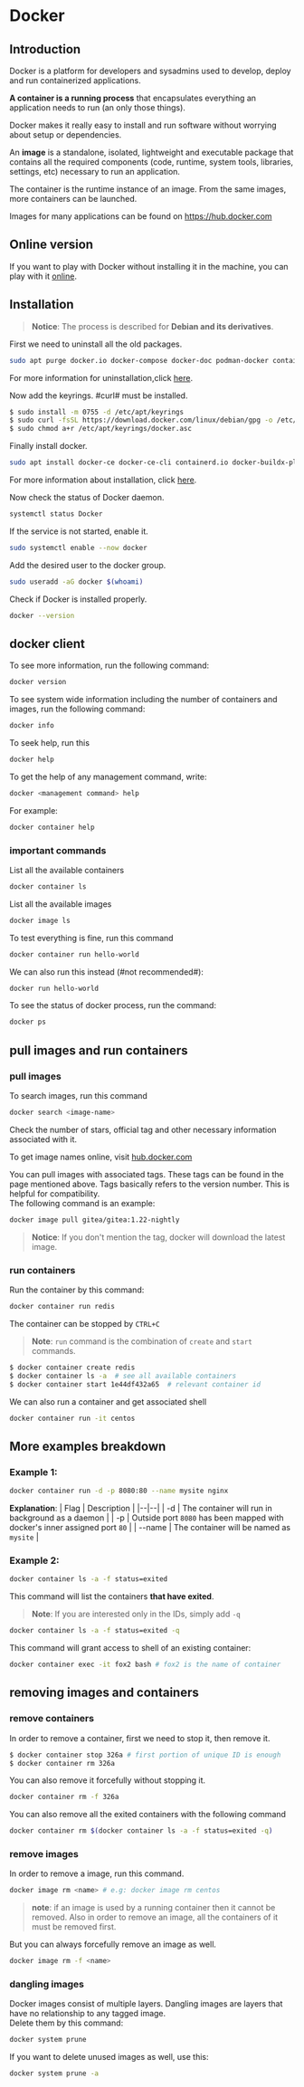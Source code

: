 # Docker

## Introduction
Docker is a platform for developers and sysadmins used to develop, deploy and run containerized applications.

**A container is a running process** that encapsulates everything an application needs to run (an only those things).

Docker makes it really easy to install and run software without worrying about setup or dependencies.

An **image** is a standalone, isolated, lightweight and executable package that contains all the required components (code, runtime, system tools, libraries, settings, etc) necessary to run an application.

The container is the runtime instance of an image. From the same images, more containers can be launched.

Images for many applications can be found on https://hub.docker.com

## Online version
If you want to play with Docker without installing it in the machine, you can play with it [online](https://labs.play-with-docker.com).

## Installation

> **Notice**: The process is described for **Debian and its derivatives**.

First we need to uninstall all the old packages.
``` bash
sudo apt purge docker.io docker-compose docker-doc podman-docker containerd runc
```

For more information for uninstallation,click [here](https://docs.docker.com/engine/install/debian/#uninstall-docker-engine).

Now add the keyrings. #curl# must be installed.
``` bash
$ sudo install -m 0755 -d /etc/apt/keyrings
$ sudo curl -fsSL https://download.docker.com/linux/debian/gpg -o /etc/apt/keyrings/docker.asc
$ sudo chmod a+r /etc/apt/keyrings/docker.asc
```

Finally install docker.
``` bash
sudo apt install docker-ce docker-ce-cli containerd.io docker-buildx-plugin docker-compose-plugin
```
For more information about installation, click [here](https://docs.docker.com/engine/install).

Now check the status of Docker daemon.
``` bash
systemctl status Docker
```

If the service is not started, enable it.
``` bash
sudo systemctl enable --now docker
```

Add the desired user to the docker group.
``` bash
sudo useradd -aG docker $(whoami)
```

Check if Docker is installed properly.
``` bash
docker --version
```

## docker client

To see more information, run the following command:
``` bash
docker version
```

To see system wide information including the number of containers and images, run the following command:
``` bash
docker info
```

To seek help, run this
``` bash
docker help
```

To get the help of any management command, write:
``` bash
docker <management command> help
```

For example:
``` bash
docker container help
```

### important commands

List all the available containers
``` bash
docker container ls
```

List all the available images
``` bash
docker image ls
```

To test everything is fine, run this command
``` bash
docker container run hello-world
```

We can also run this instead (#not recommended#):
``` bash
docker run hello-world
```

To see the status of docker process, run the command:
``` bash
docker ps
```

## pull images and run containers

### pull images

To search images, run this command
``` bash
docker search <image-name>
```

Check the number of stars, official tag and other necessary information associated with it.

To get image names online, visit [hub.docker.com](https://hub.docker.com)

You can pull images with associated tags. These tags can be found in the page mentioned above. Tags basically refers to the version number. This is helpful for compatibility.  
The following command is an example:
``` bash
docker image pull gitea/gitea:1.22-nightly
```
> **Notice**: If you don't mention the tag, docker will download the latest image.

### run containers

Run the container by this command:
``` bash
docker container run redis
```

The container can be stopped by `CTRL+C`

> **Note**: `run` command is the combination of `create` and `start` commands.
``` bash
$ docker container create redis
$ docker container ls -a  # see all available containers
$ docker container start 1e44df432a65  # relevant container id
```

We can also run a container and get associated shell
``` bash
docker container run -it centos
```

## More examples breakdown

### Example 1:
``` bash
docker container run -d -p 8080:80 --name mysite nginx
```
**Explanation**:
| Flag | Description |
|--|--|
| -d | The container will run in background as a daemon |
| -p | Outside port `8080` has been mapped with docker's inner assigned port `80` |
| --name | The container will be named as `mysite` |

### Example 2:
``` bash
docker container ls -a -f status=exited
```

This command will list the containers **that have exited**.

> **Note**: If you are interested only in the IDs, simply add `-q`
``` bash
docker container ls -a -f status=exited -q
```

This command will grant access to shell of an existing container:
``` bash
docker container exec -it fox2 bash # fox2 is the name of container
```

## removing images and containers

### remove containers

In order to remove a container, first we need to stop it, then remove it.
``` bash
$ docker container stop 326a # first portion of unique ID is enough
$ docker container rm 326a 
```

You can also remove it forcefully without stopping it.
``` bash
docker container rm -f 326a
```

You can also remove all the exited containers with the following command
``` bash
docker container rm $(docker container ls -a -f status=exited -q)
```

### remove images

In order to remove a image, run this command.
``` bash
docker image rm <name> # e.g: docker image rm centos
```

> **note**: if an image is used by a running container then it cannot be removed. Also in order to remove an image, all the containers of it must be removed first.

But you can always forcefully remove an image as well.
``` bash
docker image rm -f <name> 
```

### dangling images

Docker images consist of multiple layers. Dangling images are layers that have no relationship to any tagged image.  
Delete them by this command:
``` bash
docker system prune
```

If you want to delete unused images as well, use this:
``` bash
docker system prune -a
```
